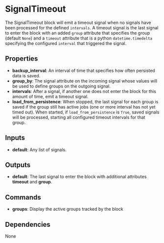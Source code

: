 SignalTimeout
=============
The SignalTimeout block will emit a timeout signal when no signals have been processed for the defined `intervals`. A timeout signal is the last signal to enter the block with an added `group` attribute that specifies the group (default `None`) and a `timeout` attribute that is a python `datetime.timedelta` specifying the configured `interval` that triggered the signal.

Properties
----------
- **backup_interval**: An interval of time that specifies how often persisted data is saved.
- **group_by**: The signal attribute on the incoming signal whose values will be used to define groups on the outgoing signal.
- **intervals**: After a signal, if another one does not enter the block for this amount of time, emit a timeout signal.
- **load_from_persistence**: When stopped, the last signal for each group is saved if the group still has active jobs (one or more interval has not yet timed out). When started, if `load_from_persistence` is `True`, saved signals will be processed, starting all configured timeout intervals for that group.

Inputs
------
- **default**: Any list of signals.

Outputs
-------
- **default**: The last signal to enter the block with additional attributes **timeout** and **group**.

Commands
--------
- **groups**: Display the active groups tracked by the block

Dependencies
------------
None


